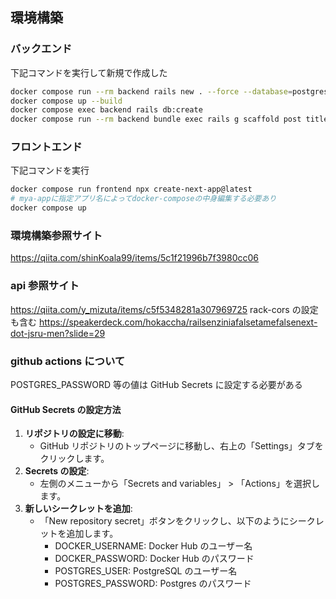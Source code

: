 ## 環境構築

### バックエンド

下記コマンドを実行して新規で作成した

```zsh
docker compose run --rm backend rails new . --force --database=postgresql --api
docker compose up --build
docker compose exec backend rails db:create
docker compose run --rm backend bundle exec rails g scaffold post title:string body:text
```

### フロントエンド

下記コマンドを実行

```zsh
docker compose run frontend npx create-next-app@latest
# mya-appに指定アプリ名によってdocker-composeの中身編集する必要あり
docker compose up
```

### 環境構築参照サイト

https://qiita.com/shinKoala99/items/5c1f21996b7f3980cc06

### api 参照サイト

https://qiita.com/y_mizuta/items/c5f5348281a307969725 rack-cors の設定も含む
https://speakerdeck.com/hokaccha/railsenziniafalsetamefalsenext-dot-jsru-men?slide=29

### github actions について

POSTGRES_PASSWORD 等の値は GitHub Secrets に設定する必要がある

#### GitHub Secrets の設定方法

1. **リポジトリの設定に移動**:
   - GitHub リポジトリのトップページに移動し、右上の「Settings」タブをクリックします。
2. **Secrets の設定**:
   - 左側のメニューから「Secrets and variables」 > 「Actions」を選択します。
3. **新しいシークレットを追加**:
   - 「New repository secret」ボタンをクリックし、以下のようにシークレットを追加します。
     - DOCKER_USERNAME: Docker Hub のユーザー名
     - DOCKER_PASSWORD: Docker Hub のパスワード
     - POSTGRES_USER: PostgreSQL のユーザー名
     - POSTGRES_PASSWORD: Postgres のパスワード
